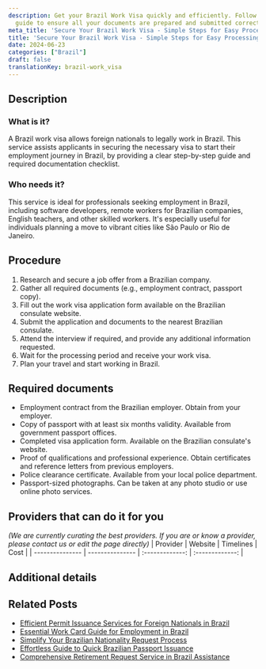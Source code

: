 ```yaml
---
description: Get your Brazil Work Visa quickly and efficiently. Follow our step-by-step
  guide to ensure all your documents are prepared and submitted correctly.
meta_title: 'Secure Your Brazil Work Visa - Simple Steps for Easy Processing'
title: 'Secure Your Brazil Work Visa - Simple Steps for Easy Processing'
date: 2024-06-23
categories: ["Brazil"]
draft: false
translationKey: brazil-work_visa
---
```



## Description
### What is it?
A Brazil work visa allows foreign nationals to legally work in Brazil. This service assists applicants in securing the necessary visa to start their employment journey in Brazil, by providing a clear step-by-step guide and required documentation checklist.

### Who needs it?
This service is ideal for professionals seeking employment in Brazil, including software developers, remote workers for Brazilian companies, English teachers, and other skilled workers. It's especially useful for individuals planning a move to vibrant cities like São Paulo or Rio de Janeiro.

## Procedure

1. Research and secure a job offer from a Brazilian company.
2. Gather all required documents (e.g., employment contract, passport copy).
3. Fill out the work visa application form available on the Brazilian consulate website.
4. Submit the application and documents to the nearest Brazilian consulate.
5. Attend the interview if required, and provide any additional information requested.
6. Wait for the processing period and receive your work visa.
7. Plan your travel and start working in Brazil.


## Required documents

- Employment contract from the Brazilian employer. Obtain from your employer.
- Copy of passport with at least six months validity. Available from government passport offices.
- Completed visa application form. Available on the Brazilian consulate's website.
- Proof of qualifications and professional experience. Obtain certificates and reference letters from previous employers.
- Police clearance certificate. Available from your local police department.
- Passport-sized photographs. Can be taken at any photo studio or use online photo services.


## Providers that can do it for you
_(We are currently curating the best providers. If you are or know a provider, please contact us or edit the page directly)_
| Provider        |     Website     |     Timelines    |       Cost      |
| --------------- | --------------- |  :-------------: | :-------------: |

## Additional details

## Related Posts

- [Efficient Permit Issuance Services for Foreign Nationals in Brazil](https://tramitit.com/guides/brazil/permit_issuance/)
- [Essential Work Card Guide for Employment in Brazil](https://tramitit.com/guides/brazil/work_card/)
- [Simplify Your Brazilian Nationality Request Process](https://tramitit.com/guides/brazil/nationality_request/)
- [Effortless Guide to Quick Brazilian Passport Issuance](https://tramitit.com/guides/brazil/passport_issuance/)
- [Comprehensive Retirement Request Service in Brazil Assistance](https://tramitit.com/guides/brazil/retirement_request/)